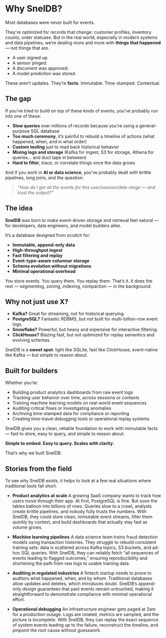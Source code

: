 # Why SnelDB?

Most databases were never built for events.

They're optimized for records that change: customer profiles, inventory counts, order statuses. But in the real world, especially in modern systems and data pipelines, we’re dealing more and more with **things that happened** — not things that are.

- A user signed up.
- A sensor pinged.
- A document was approved.
- A model prediction was stored.

These aren’t updates. They’re **facts**. Immutable. Time-stamped. Contextual.

## The gap

If you’ve tried to build on top of these kinds of events, you've probably run into one of these:

- **Slow queries** over millions of records because you're using a general-purpose SQL database
- **Too much ceremony**, it’s painful to rebuild a timeline of actions (what happened, when, and in what order)
- **Custom tooling** just to read back historical behavior
- **Mixing logs and storage** (Kafka for ingest, S3 for storage, Athena for queries… and duct tape in between)
- **Hard to filter**, trace, or correlate things once the data grows

And if you work in **AI or data science**, you’ve probably dealt with brittle pipelines, long joins, and the question:

> _“How do I get all the events for this user/session/date range — and trust the output?”_

## The idea

**SnelDB** was born to make event-driven storage and retrieval feel natural — for developers, data engineers, and model builders alike.

It’s a database designed from scratch for:

- **Immutable, append-only data**
- **High-throughput ingest**
- **Fast filtering and replay**
- **Event-type-aware columnar storage**
- **Schema evolution without migrations**
- **Minimal operational overhead**

You store events. You query them. You replay them. That’s it. It does the rest — segmenting, zoning, indexing, compaction — in the background.

## Why not just use X?

- **Kafka?** Great for streaming, not for historical querying.
- **PostgreSQL?** Fantastic RDBMS, but not built for multi-billion-row event logs.
- **Snowflake?** Powerful, but heavy and expensive for interactive filtering.
- **ClickHouse?** Blazing fast, but not optimized for replay semantics and evolving schemas.

SnelDB is a **sweet spot**: light like SQLite, fast like ClickHouse, event-native like Kafka — but simple to reason about.

## Built for builders

Whether you’re:

- Building product analytics dashboards from raw event logs
- Tracking user behavior over time, across sessions or contexts
- Training machine learning models on real-world event sequences
- Auditing critical flows or investigating anomalies
- Archiving time-stamped data for compliance or reporting
- Creating time-travel debugging tools or operational replay systems

SnelDB gives you a clean, reliable foundation to work with immutable facts — fast to store, easy to query, and simple to reason about.

**Simple to embed. Easy to query. Scales with clarity.**

That’s why we built SnelDB.

## Stories from the field

To see why SnelDB exists, it helps to look at a few real situations where traditional tools fall short.

- **Product analytics at scale**
  A growing SaaS company wants to track how users move through their app.
  At first, PostgreSQL is fine. But soon the tables balloon into billions of rows. Queries slow to a crawl, analysts create brittle pipelines, and nobody fully trusts the numbers.
  With SnelDB, they could store clean, immutable event streams, filter them quickly by context, and build dashboards that actually stay fast as volume grows.

- **Machine learning pipelines**
  A data science team trains fraud detection models using transaction histories.
  They struggle to rebuild consistent training sets: data is scattered across Kafka topics, S3 buckets, and ad-hoc SQL queries.
  With SnelDB, they can reliably fetch “all sequences of events leading to flagged outcomes,” ensuring reproducibility and shortening the path from raw logs to usable training data.

- **Auditing in regulated industries**
  A fintech startup needs to prove to auditors what happened, when, and by whom.
  Traditional databases allow updates and deletes, which introduces doubt.
  SnelDB’s append-only design guarantees that past events remain untouched, making it straightforward to demonstrate compliance with minimal operational effort.

- **Operational debugging**
  An infrastructure engineer gets paged at 2am for a production outage.
  Logs are rotated, metrics are sampled, and the picture is incomplete.
  With SnelDB, they can replay the exact sequence of system events leading up to the failure, reconstruct the timeline, and pinpoint the root cause without guesswork.

